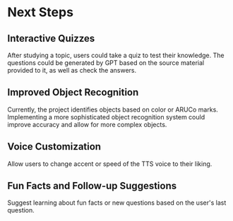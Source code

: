 # Next Steps

## Interactive Quizzes
After studying a topic, users could take a quiz to test their knowledge. The questions could be generated by GPT based on the source material provided to it, as well as check the answers.

## Improved Object Recognition
Currently, the project identifies objects based on color or ARUCo marks. Implementing a more sophisticated object recognition system could improve accuracy and allow for more complex objects.

## Voice Customization
Allow users to change accent or speed of the TTS voice to their liking.

## Fun Facts and Follow-up Suggestions
Suggest learning about fun facts or new questions based on the user's last question.
